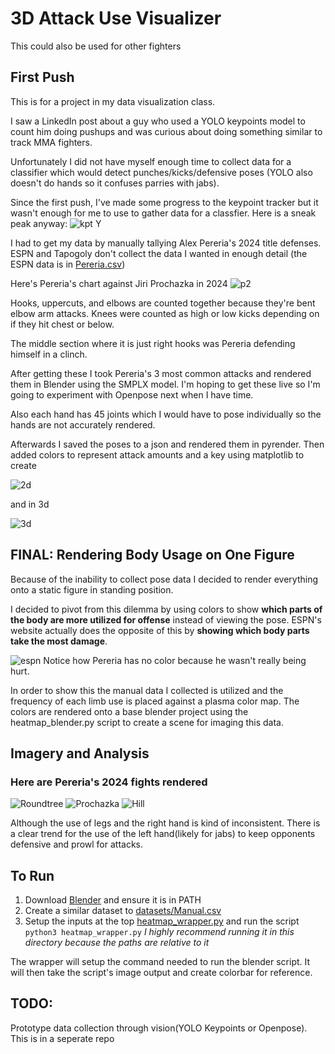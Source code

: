 # 3D Attack Use Visualizer

This could also be used for other fighters

## First Push
This is for a project in my data visualization class.

I saw a LinkedIn post about a guy who used a YOLO keypoints model to count him doing pushups and was curious about doing something similar to track MMA fighters.

Unfortunately I did not have myself enough time to collect data for a classifier which would detect punches/kicks/defensive poses (YOLO also doesn't do hands so it confuses parries with jabs).

Since the first push, I've made some progress to the keypoint tracker but it wasn't enough for me to use to gather data for a classfier. Here is a sneak peak anyway:
![kpt](pictures/KeypointTracking.gif)
Y

I had to get my data by manually tallying Alex Pereria's 2024 title defenses. ESPN and Tapogoly don't collect the data I wanted in enough detail (the ESPN data is in [Pereria.csv](Pereria.csv))

Here's Pereria's chart against Jiri Prochazka in 2024
![p2](pictures/Prochazka2.png)

Hooks, uppercuts, and elbows are counted together because they're bent elbow arm attacks. Knees were counted as high or low kicks depending on if they hit chest or below.

The middle section where it is just right hooks was Pereria defending himself in a clinch.

After getting these I took Pereria's 3 most common attacks and rendered them in Blender using the SMPLX model. I'm hoping to get these live so I'm going to experiment with Openpose next when I have time.

Also each hand has 45 joints which I would have to pose individually so the hands are not accurately rendered.

Afterwards I saved the poses to a json and rendered them in pyrender. Then added colors to represent attack amounts and a key using matplotlib to create

![2d](pictures/viz.png)

and in 3d

![3d](pictures/3D2.png)

## FINAL: Rendering Body Usage on One Figure
Because of the inability to collect pose data I decided to render everything onto a static figure in standing position. 

I decided to pivot from this dilemma by using colors to show **which parts of the body are more utilized for offense** instead of viewing the pose. ESPN's website actually does the opposite of this by **showing which body parts take the most damage**.

![espn](pictures/ESPNChart.png)
Notice how Pereria has no color because he wasn't really being hurt.

In order to show this the manual data I collected is utilized and the frequency of each limb use is placed against a plasma color map. The colors are rendered onto a base blender project using the heatmap_blender.py script to create a scene for imaging this data. 

## Imagery and Analysis

### Here are Pereria's 2024 fights rendered
![Roundtree](pictures/RoundtreeRender.png)
![Prochazka](pictures/ProchazkaRender.png)
![Hill](pictures/HillRender.png)

Although the use of legs and the right hand is kind of inconsistent. There is a clear trend for the use of the left hand(likely for jabs) to keep opponents defensive and prowl for attacks.

## To Run
1. Download [Blender](https://www.blender.org/download/) and ensure it is in PATH
2. Create a similar dataset to [datasets/Manual.csv](datasets/Manual.csv)
3. Setup the inputs at the top [heatmap_wrapper.py](heatmap_wrapper.py) and run the script
```python3 heatmap_wrapper.py```
*I highly recommend running it in this directory because the paths are relative to it*

The wrapper will setup the command needed to run the blender script. It will then take the script's image output and create colorbar for reference.

## TODO:
Prototype data collection through vision(YOLO Keypoints or Openpose). This is in a seperate repo